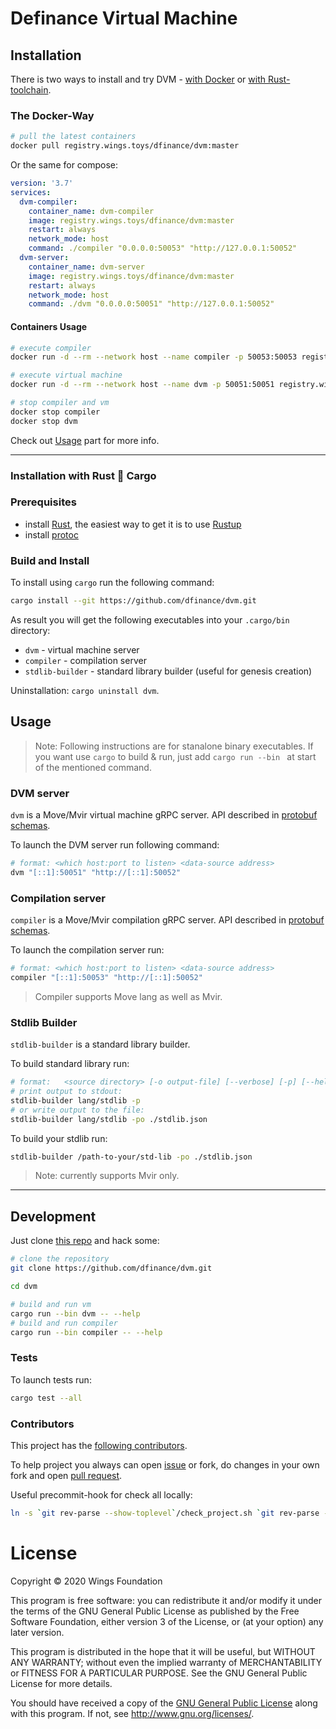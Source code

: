 # Definance Virtual Machine

<!-- TODO: short description -->


<!-- ## Overview -->
<!-- TODO: describe project structure, architecture principles, etc.. -->


## Installation

There is two ways to install and try DVM - [with Docker](#the-docker-way) or [with Rust-toolchain](#installation-with-rust--cargo).

### The Docker-Way

```bash
# pull the latest containers
docker pull registry.wings.toys/dfinance/dvm:master
```

Or the same for compose:

```yaml
version: '3.7'
services:
  dvm-compiler:
    container_name: dvm-compiler
    image: registry.wings.toys/dfinance/dvm:master
    restart: always
    network_mode: host
    command: ./compiler "0.0.0.0:50053" "http://127.0.0.1:50052"
  dvm-server:
    container_name: dvm-server
    image: registry.wings.toys/dfinance/dvm:master
    restart: always
    network_mode: host
    command: ./dvm "0.0.0.0:50051" "http://127.0.0.1:50052"
```

#### Containers Usage

```bash
# execute compiler
docker run -d --rm --network host --name compiler -p 50053:50053 registry.wings.toys/dfinance/dvm:master ./compiler "0.0.0.0:50053" "http://127.0.0.1:50052"

# execute virtual machine
docker run -d --rm --network host --name dvm -p 50051:50051 registry.wings.toys/dfinance/dvm:master ./dvm "0.0.0.0:50051" "http://127.0.0.1:50052"
```

```bash
# stop compiler and vm
docker stop compiler
docker stop dvm
```

Check out [Usage](#Usage) part for more info.


- - - - - - - - - -


### Installation with Rust 🦀 Cargo

<!-- TODO: type here something -->


### Prerequisites

- install [Rust][], the easiest way to get it is to use [Rustup][]
- install [protoc][]

[Rust]: https://www.rust-lang.org
[Rustup]: https://rustup.rs
[protoc]: https://github.com/protocolbuffers/protobuf/releases


### Build and Install

To install using `cargo` run the following command:

```bash
cargo install --git https://github.com/dfinance/dvm.git
```

As result you will get the following executables into your `.cargo/bin` directory:

- `dvm` - virtual machine server
- `compiler` - compilation server
- `stdlib-builder` - standard library builder (useful for genesis creation)

Uninstallation: `cargo uninstall dvm`.


## Usage

> Note: Following instructions are for stanalone binary executables. If you want use `cargo` to build & run, just add `cargo run --bin ` at start of the mentioned command.


### DVM server

`dvm` is a Move/Mvir virtual machine gRPC server.
API described in [protobuf schemas][].

To launch the DVM server run following command:

```bash
# format: <which host:port to listen> <data-source address>
dvm "[::1]:50051" "http://[::1]:50052"
```


### Compilation server

`compiler` is a Move/Mvir compilation gRPC server.
API described in [protobuf schemas][].

To launch the compilation server run:

```bash
# format: <which host:port to listen> <data-source address>
compiler "[::1]:50053" "http://[::1]:50052"
```

> Compiler supports Move lang as well as Mvir.

[protobuf schemas]: https://github.com/dfinance/dvm-proto/tree/master/protos


### Stdlib Builder

`stdlib-builder` is a standard library builder.

To build standard library run:

```bash
# format:   <source directory> [-o output-file] [--verbose] [-p] [--help]`
# print output to stdout:
stdlib-builder lang/stdlib -p
# or write output to the file:
stdlib-builder lang/stdlib -po ./stdlib.json
```

To build your stdlib run:

```bash
stdlib-builder /path-to-your/std-lib -po ./stdlib.json
```

> Note: currently supports Mvir only.


- - - - - - - - - -


## Development

Just clone [this repo][] and hack some:

```bash
# clone the repository
git clone https://github.com/dfinance/dvm.git

cd dvm

# build and run vm
cargo run --bin dvm -- --help
# build and run compiler
cargo run --bin compiler -- --help
```


<!-- TODO: guide for contributors should be here -->



[this repo]: https://github.com/dfinance/dvm


### Tests

To launch tests run:

```bash
cargo test --all
```

### Contributors

This project has the [following contributors](https://github.com/dfinance/dvm/graphs/contributors).

To help project you always can open [issue](https://github.com/dfinance/dvm/pulls) or fork, do changes in your own fork and open [pull request](https://github.com/dfinance/dvm/pulls).


Useful precommit-hook for check all locally:

```bash
ln -s `git rev-parse --show-toplevel`/check_project.sh `git rev-parse --absolute-git-dir`/hooks/pre-commit
```



# License

Copyright © 2020 Wings Foundation

This program is free software: you can redistribute it and/or modify it under the terms of the GNU General Public License as published by the Free Software Foundation, either version 3 of the License, or (at your option) any later version.

This program is distributed in the hope that it will be useful, but WITHOUT ANY WARRANTY; without even the implied warranty of MERCHANTABILITY or FITNESS FOR A PARTICULAR PURPOSE. See the GNU General Public License for more details.

You should have received a copy of the [GNU General Public License](https://github.com/dfinance/dvm/blob/master/LICENSE) along with this program.  If not, see <http://www.gnu.org/licenses/>.
